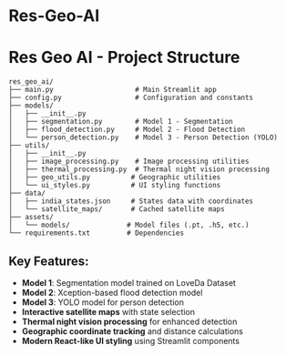 # Res-Geo-AI

# Res Geo AI - Project Structure

```
res_geo_ai/
├── main.py                    # Main Streamlit app
├── config.py                  # Configuration and constants
├── models/
│   ├── __init__.py
│   ├── segmentation.py        # Model 1 - Segmentation
│   ├── flood_detection.py     # Model 2 - Flood Detection
│   └── person_detection.py    # Model 3 - Person Detection (YOLO)
├── utils/
│   ├── __init__.py
│   ├── image_processing.py    # Image processing utilities
│   ├── thermal_processing.py  # Thermal night vision processing
│   ├── geo_utils.py          # Geographic utilities
│   └── ui_styles.py          # UI styling functions
├── data/
│   ├── india_states.json     # States data with coordinates
│   └── satellite_maps/       # Cached satellite maps
├── assets/
│   └── models/              # Model files (.pt, .h5, etc.)
└── requirements.txt         # Dependencies
```

## Key Features:
- **Model 1**: Segmentation model trained on LoveDa Dataset
- **Model 2**: Xception-based flood detection model
- **Model 3**: YOLO model for person detection
- **Interactive satellite maps** with state selection
- **Thermal night vision processing** for enhanced detection
- **Geographic coordinate tracking** and distance calculations
- **Modern React-like UI styling** using Streamlit components